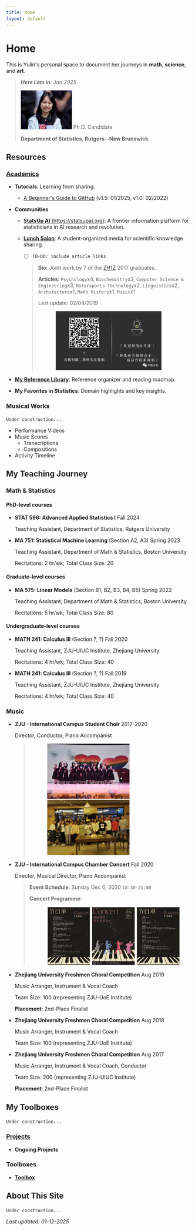 ```yaml
---
title: Home
layout: default
---
```


# Home

This is Yulin's personal space to document her journeys in **math**, **science**, and **art**.




> ***Here I am in**: Jan 2025*
>
> <img src="./assets/images/2024-rutgers-profile.png" alt="Yulin: Sep 2023" style="max-width: 18rem; width: 30%"/>
> Ph.D. Candidate  
> 
> **Department of Statistics, Rutgers--New Brunswick**
> 

## Resources

### [Academics](./docs/academic/index.md)
- **Tutorials**: Learning from sharing.  
  - [A Beginner's Guide to GitHub](./docs/tutorials/HTML_GitHub_Tutorial.html) (v1.5: 01/2025, v1.0: 02/2022)
- **Communities**
  - [**StatsUp AI** (https://statsupai.org)](https://statsupai.org): A frontier information platform for statisticians in AI research and revolution.
  - [**Lunch Salon**](https://mp.weixin.qq.com/s/yIelqWgUyHuEE4iSJwFYGw): A student-organized media for scientific knowledge sharing.
    
    - [ ] `TO-DO: include article links`
    
    > **Bio**:
    > Joint work by 7 of the [ZH1Z](https://en.wikipedia.org/wiki/Zhuhai_No.1_High_School) 2017 graduates.
    >
    > **Articles**: `Psychology`x4, `Biochemistry`x3, `Computer Science & Engineering`x3, `Motorsports Technology`x2, `Linguistics`x2, `Architecture`x1, `Math History`x1, `Music`x1
    >
    > Last update: 02/04/2019
    ><div style="padding-left: 3rem">
    >  <img src="./assets/images/2017-lunch-salon.jpeg" alt="Lunch Salon: 2017"  style="max-height: 10rem" />
    ></div>
    >
    
- **[My Reference Library](./reading/index.md)**: Reference organizer and reading roadmap.

- **My Favorites in Statistics**: Domain highlights and key insights.


### Musical Works
`Under construction...`

- Performance Videos  
- Music Scores 
  - Transcriptions
  - Compositions
- Activity Timeline


## My Teaching Journey
### Math & Statistics
#### PhD-level courses
  - **STAT 596: Advanced Applied Statistics I** Fall 2024
      
      Teaching Assistant, Department of Statistics, Rutgers University

  - **MA 751: Statistical Machine Learning** (Section A2, A3) Spring 2023
      
      Teaching Assistant, Department of Math & Statistics, Boston University

      Recitations: 2 hr/wk; Total Class Size: 20

#### Graduate-level courses
  - **MA 575: Linear Models** (Section B1, B2, B3, B4, B5) Spring 2022
      
      Teaching Assistant, Department of Math & Statistics, Boston University
      
      Recitations: 5 hr/wk; Total Class Size: 80
#### Undergraduate-level courses
  - **MATH 241: Calculus III** (Section ?, ?) Fall 2020
      
      Teaching Assistant, ZJU-UIUC Institute, Zhejiang University
      
      Recitations: 4 hr/wk; Total Class Size: 40
  - **MATH 241: Calculus III** (Section ?, ?) Fall 2019
      
      Teaching Assistant, ZJU-UIUC Institute, Zhejiang University
      
      Recitations: 4 hr/wk; Total Class Size: 40
        
### Music
  - **ZJU - International Campus Student Choir** 2017-2020
    
    Director, Conductor, Piano Accompanist
    
    > 
    ><div style="padding-left: 3rem">
    >  <img src="./assets/images/2019-choir-on-stage.jpeg" alt="Choir: 2019"  style="max-height: 100%" />
    >  <img src="./assets/images/2019-choir.jpeg" alt="Choir: 2019"  style="max-height: 150px" />
    ></div>
    > 

  - **ZJU - International Campus Chamber Concert** Fall 2020
    
    Director, Musical Director, Piano Accompanist

    > 
    > **Event Schedule**: Sunday Dec 6, 2020 `18:30-21:00`
    > 
    > **Concert Programme**: 
    ><div style="padding-left: 3rem">
    >  <img src="./assets/images/2020-concert-programme-1.jpeg" alt="Concert: 2020"  style="max-width: 30%" />
    >  <img src="./assets/images/2020-concert-programme-2.jpeg" alt="Concert: 2020"  style="max-width: 30%" />
    >  <img src="./assets/images/2020-concert-programme-3.jpeg" alt="Concert: 2020"  style="max-width: 30%" />
    ></div>
    
  - **Zhejiang University Freshmen Choral Competition** Aug 2019
    
    Music Arranger, Instrument & Vocal Coach
    
    Team Size: 100 (representing ZJU-UoE Institute)
    
    **Placement**: 2nd-Place Finalist

  - **Zhejiang University Freshmen Choral Competition** Aug 2018
    
    Music Arranger, Instrument & Vocal Coach
    
    Team Size: 100 (representing ZJU-UoE Institute)

  - **Zhejiang University Freshmen Choral Competition** Aug 2017
    
    Music Arranger, Instrument & Vocal Coach, Conductor
    
    Team Size: 200 (representing ZJU-UIUC Institute)
    
    **Placement**: 2nd-Place Finalist





## My Toolboxes

`Under construction...`

### [Projects](./projects/index.md)
- **Ongoing Projects**  



### Toolboxes
- **[Toolbox](./toolbox/index.md)**  



## About This Site

`Under construction...`

*Last updated: 01-12-2025*

